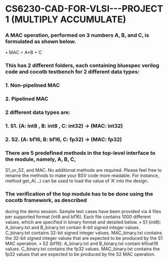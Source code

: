 # CS6230-CAD-FOR-VLSI---PROJECT 1 (MULTIPLY ACCUMULATE)

### A MAC operation, performed on 3 numbers A, B, and C, is formulated as shown below.
• MAC = A*B + C

### This has 2 different folders, each containing bluespec verilog code and cocotb testbench for 2 different data types:
### 1. Non-pipelined MAC 
### 2. Pipelined MAC 

### 2 different data types are:
### 1. S1. (A: int8 , B: int8 , C: int32) -> (MAC: int32)
### 2. S2. (A: bf16, B: bf16, C: fp32) -> (MAC: fp32)

### There are 5 predefined methods in the top-level interface to the module, namely, A, B, C,
S1_or_S2, and MAC. No additional methods are required. Please feel free to rename the
methods to make your BSV code more readable. For instance, method get_A(…) can
be used to load the value of ‘A’ into the design.

### The verification of the top module has to be done using the cocotb framework, as described
during the demo session. Sample test cases have been provided via 4 files per supported format
(int8 and bf16). Each file contains 1000 different values, which are specified in binary format
and detailed below.
• S1 (int8): A_binary.txt and B_binary.txt contain 8-bit signed integer values. C_binary.txt
contains 32-bit signed integer values. MAC_binary.txt contains the 32-bit signed integer
values that are expected to be produced by the S1 MAC operation.
• S2 (bf16): A_binary.txt and B_binary.txt contain bfloat16 values. C_binary.txt contains
the fp32 values. MAC_binary.txt contains the fp32 values that are expected to be
produced by the S2 MAC operation.

